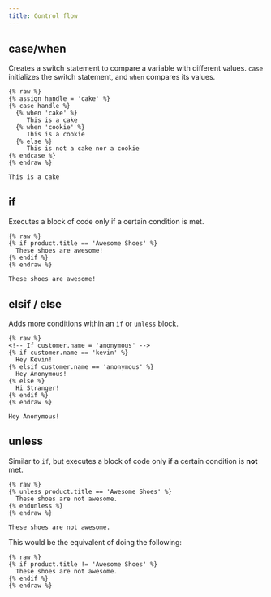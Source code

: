```yaml
---
title: Control flow
---
```


## case/when

Creates a switch statement to compare a variable with different values. `case` initializes the switch statement, and `when` compares its values.

```liquid
{% raw %}
{% assign handle = 'cake' %}
{% case handle %}
  {% when 'cake' %}
     This is a cake
  {% when 'cookie' %}
     This is a cookie
  {% else %}
     This is not a cake nor a cookie
{% endcase %}
{% endraw %}
```

```text
This is a cake
```

## if

Executes a block of code only if a certain condition is met.

```liquid
{% raw %}
{% if product.title == 'Awesome Shoes' %}
  These shoes are awesome!
{% endif %}
{% endraw %}
```

```text
These shoes are awesome!
```

## elsif / else

Adds more conditions within an `if` or `unless` block.

```liquid
{% raw %}
<!-- If customer.name = 'anonymous' -->
{% if customer.name == 'kevin' %}
  Hey Kevin!
{% elsif customer.name == 'anonymous' %}
  Hey Anonymous!
{% else %}
  Hi Stranger!
{% endif %}
{% endraw %}
```

```text
Hey Anonymous!
```

## unless

Similar to `if`, but executes a block of code only if a certain condition is **not** met.

```liquid
{% raw %}
{% unless product.title == 'Awesome Shoes' %}
  These shoes are not awesome.
{% endunless %}
{% endraw %}
```

```text
These shoes are not awesome.
```

This would be the equivalent of doing the following:

```liquid
{% raw %}
{% if product.title != 'Awesome Shoes' %}
  These shoes are not awesome.
{% endif %}
{% endraw %}
```
